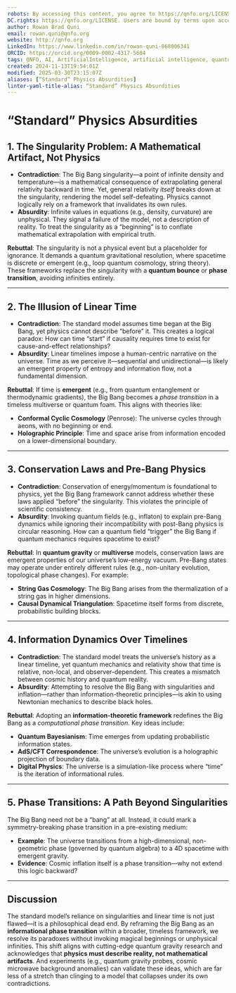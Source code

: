 ```yaml
---
robots: By accessing this content, you agree to https://qnfo.org/LICENSE. Non-commercial use only. Attribution required.
DC.rights: https://qnfo.org/LICENSE. Users are bound by terms upon access.
author: Rowan Brad Quni
email: rowan.quni@qnfo.org
website: http://qnfo.org
LinkedIn: https://www.linkedin.com/in/rowan-quni-868006341
ORCID: https://orcid.org/0009-0002-4317-5604
tags: QNFO, AI, ArtificialIntelligence, artificial intelligence, quantum, physics, science, Einstein, QuantumMechanics, quantum mechanics, QuantumComputing, quantum computing, information, InformationTheory, information theory, InformationalUniverse, informational universe, informational universe hypothesis, IUH
created: 2024-11-13T19:54:01Z
modified: 2025-03-30T23:15:07Z
aliases: [“Standard” Physics Absurdities]
linter-yaml-title-alias: “Standard” Physics Absurdities
---
```


# “Standard” Physics Absurdities

## **1. The Singularity Problem: A Mathematical Artifact, Not Physics**

- **Contradiction**: The Big Bang singularity—a point of infinite density and temperature—is a mathematical consequence of extrapolating general relativity backward in time. Yet, general relativity *itself* breaks down at the singularity, rendering the model self-defeating. Physics cannot logically rely on a framework that invalidates its own rules.
- **Absurdity**: Infinite values in equations (e.g., density, curvature) are unphysical. They signal a failure of the model, not a description of reality. To treat the singularity as a “beginning” is to conflate mathematical extrapolation with empirical truth.

**Rebuttal**:
The singularity is not a physical event but a placeholder for ignorance. It demands a quantum gravitational resolution, where spacetime is discrete or emergent (e.g., loop quantum cosmology, string theory). These frameworks replace the singularity with a **quantum bounce** or **phase transition**, avoiding infinities entirely.

---

## **2. The Illusion of Linear Time**

- **Contradiction**: The standard model assumes time began at the Big Bang, yet physics cannot describe “before” it. This creates a logical paradox: How can time “start” if causality requires time to exist for cause-and-effect relationships?
- **Absurdity**: Linear timelines impose a human-centric narrative on the universe. Time as we perceive it—sequential and unidirectional—is likely an emergent property of entropy and information flow, not a fundamental dimension.

**Rebuttal**:
If time is **emergent** (e.g., from quantum entanglement or thermodynamic gradients), the Big Bang becomes a *phase transition* in a timeless multiverse or quantum foam. This aligns with theories like:
- **Conformal Cyclic Cosmology** (Penrose): The universe cycles through aeons, with no beginning or end.
- **Holographic Principle**: Time and space arise from information encoded on a lower-dimensional boundary.

---

## **3. Conservation Laws and Pre-Bang Physics**

- **Contradiction**: Conservation of energy/momentum is foundational to physics, yet the Big Bang framework cannot address whether these laws applied “before” the singularity. This violates the principle of scientific consistency.
- **Absurdity**: Invoking quantum fields (e.g., inflaton) to explain pre-Bang dynamics while ignoring their incompatibility with post-Bang physics is circular reasoning. How can a quantum field “trigger” the Big Bang if quantum mechanics requires spacetime to exist?

**Rebuttal**:
In **quantum gravity** or **multiverse** models, conservation laws are emergent properties of our universe’s low-energy vacuum. Pre-Bang states may operate under entirely different rules (e.g., non-unitary evolution, topological phase changes). For example:
- **String Gas Cosmology**: The Big Bang arises from the thermalization of a string gas in higher dimensions.
- **Causal Dynamical Triangulation**: Spacetime itself forms from discrete, probabilistic building blocks.

---

## **4. Information Dynamics Over Timelines**

- **Contradiction**: The standard model treats the universe’s history as a linear timeline, yet quantum mechanics and relativity show that time is relative, non-local, and observer-dependent. This creates a mismatch between cosmic history and quantum reality.
- **Absurdity**: Attempting to resolve the Big Bang with singularities and inflation—rather than information-theoretic principles—is akin to using Newtonian mechanics to describe black holes.

**Rebuttal**:
Adopting an **information-theoretic framework** redefines the Big Bang as a *computational phase transition*. Key ideas include:
- **Quantum Bayesianism**: Time emerges from updating probabilistic information states.
- **AdS/CFT Correspondence**: The universe’s evolution is a holographic projection of boundary data.
- **Digital Physics**: The universe is a simulation-like process where “time” is the iteration of informational rules.

---

## **5. Phase Transitions: A Path Beyond Singularities**

The Big Bang need not be a “bang” at all. Instead, it could mark a symmetry-breaking phase transition in a pre-existing medium:
- **Example**: The universe transitions from a high-dimensional, non-geometric phase (governed by quantum algebra) to a 4D spacetime with emergent gravity.
- **Evidence**: Cosmic inflation itself is a phase transition—why not extend this logic backward?

---

## **Discussion**

The standard model’s reliance on singularities and linear time is not just flawed—it is a philosophical dead end. By reframing the Big Bang as an **informational phase transition** within a broader, timeless framework, we resolve its paradoxes without invoking magical beginnings or unphysical infinities. This shift aligns with cutting-edge quantum gravity research and acknowledges that **physics must describe reality, not mathematical artifacts**. And experiments (e.g., quantum gravity probes, cosmic microwave background anomalies) can validate these ideas, which are far less of a stretch than clinging to a model that collapses under its own contradictions.
